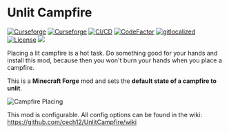 # Unlit Campfire

[![Curseforge](http://cf.way2muchnoise.eu/full_417553_downloads(0D0D0D-F16436-fff-010101-fff).svg)](https://www.curseforge.com/minecraft/mc-mods/unlit-campfire)
[![Curseforge](http://cf.way2muchnoise.eu/versions/For%20MC_417553_all(0D0D0D-F16436-fff-010101).svg)](https://www.curseforge.com/minecraft/mc-mods/unlit-campfire/files)
[![CI/CD](https://github.com/cech12/UnlitCampfire/actions/workflows/cicd-workflow.yml/badge.svg)](https://github.com/cech12/UnlitCampfire/actions/workflows/cicd-workflow.yml)
[![CodeFactor](https://www.codefactor.io/repository/github/cech12/unlitcampfire/badge)](https://www.codefactor.io/repository/github/cech12/unlitcampfire)
[![gitlocalized ](https://gitlocalize.com/repo/8146/whole_project/badge.svg)](https://gitlocalize.com/repo/8146/?utm_source=badge)
[![License](https://img.shields.io/github/license/cech12/UnlitCampfire)](http://opensource.org/licenses/MIT)
[![](https://img.shields.io/discord/752506676719910963.svg?style=flat&color=informational&logo=discord&label=Discord)](https://discord.gg/gRUFH5t)

Placing a lit campfire is a hot task. Do something good for your hands and install this mod, because then you won't burn your hands when you place a campfire.

This is a **Minecraft Forge** mod and sets the **default state of a campfire to unlit**.

![Campfire Placing](material/campfire_placing.gif)

This mod is configurable. All config options can be found in the wiki: https://github.com/cech12/UnlitCampfire/wiki
